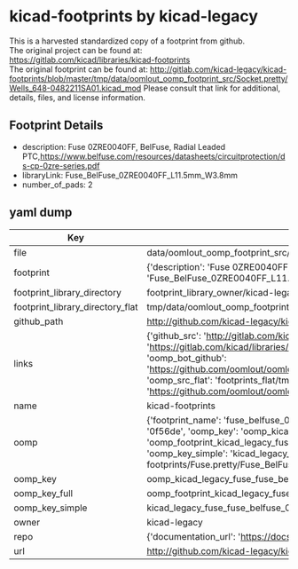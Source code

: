 # kicad-footprints by kicad-legacy  
This is a harvested standardized copy of a footprint from github.  
The original project can be found at:  
https://gitlab.com/kicad/libraries/kicad-footprints  
The original footprint can be found at:
http://gitlab.com/kicad-legacy/kicad-footprints/blob/master/tmp/data/oomlout_oomp_footprint_src/Socket.pretty/Wells_648-0482211SA01.kicad_mod
Please consult that link for additional, details, files, and license information.  
## Footprint Details
* description: Fuse 0ZRE0040FF, BelFuse, Radial Leaded PTC,https://www.belfuse.com/resources/datasheets/circuitprotection/ds-cp-0zre-series.pdf  
* libraryLink: Fuse_BelFuse_0ZRE0040FF_L11.5mm_W3.8mm  
* number_of_pads: 2  
## yaml dump  
| Key | Value |  
| --- | --- |  
| file | data/oomlout_oomp_footprint_src/kicad-footprints/Fuse.pretty/Fuse_BelFuse_0ZRE0040FF_L11.5mm_W3.8mm.kicad_mod |  
| footprint | {'description': 'Fuse 0ZRE0040FF, BelFuse, Radial Leaded PTC,https://www.belfuse.com/resources/datasheets/circuitprotection/ds-cp-0zre-series.pdf', 'libraryLink': 'Fuse_BelFuse_0ZRE0040FF_L11.5mm_W3.8mm', 'number_of_pads': 2} |  
| footprint_library_directory | footprint_library_owner/kicad-legacy_kicad-footprints |  
| footprint_library_directory_flat | tmp/data/oomlout_oomp_footprint_src/footprints_flat/kicad_legacy_fuse_fuse_belfuse_0zre0040ff_l11_5mm_w3_8mm/working |  
| github_path | http://github.com/kicad-legacy/kicad-footprints/blob/master/tmp/data/oomlout_oomp_footprint_src/Fuse.pretty/Fuse_BelFuse_0ZRE0040FF_L11.5mm_W3.8mm.kicad_mod |  
| links | {'github_src': 'http://gitlab.com/kicad-legacy/kicad-footprints/blob/master/tmp/data/oomlout_oomp_footprint_src/Socket.pretty/Wells_648-0482211SA01.kicad_mod', 'github_src_repo': 'https://gitlab.com/kicad/libraries/kicad-footprints', 'oomp_bot': 'tmp/data/oomlout_oomp_footprint_src/footprints/kicad_legacy_fuse_fuse_belfuse_0zre0040ff_l11_5mm_w3_8mm/working', 'oomp_bot_github': 'https://github.com/oomlout/oomlout_oomp_footprint_bot/tree/main/tmp/data/oomlout_oomp_footprint_src/footprints/kicad_legacy_fuse_fuse_belfuse_0zre0040ff_l11_5mm_w3_8mm/working', 'oomp_src_flat': 'footprints_flat/tmp/data/oomlout_oomp_footprint_src/footprints_flat/kicad_legacy_fuse_fuse_belfuse_0zre0040ff_l11_5mm_w3_8mm/working', 'oomp_src_flat_github': 'https://github.com/oomlout/oomlout_oomp_footprint_src/tree/main/tmp/data/oomlout_oomp_footprint_src/footprints_flat/kicad_legacy_fuse_fuse_belfuse_0zre0040ff_l11_5mm_w3_8mm/working'} |  
| name | kicad-footprints |  
| oomp | {'footprint_name': 'fuse_belfuse_0zre0040ff_l11_5mm_w3_8mm', 'library_name': 'fuse', 'md5': '0f56de2cef8fd39637a0b81741b8d1ab', 'md5_10': '0f56de2cef', 'md5_5': '0f56d', 'md5_6': '0f56de', 'oomp_key': 'oomp_kicad_legacy_fuse_fuse_belfuse_0zre0040ff_l11_5mm_w3_8mm', 'oomp_key_extra': 'oomp_footprint_kicad_legacy_fuse_fuse_belfuse_0zre0040ff_l11_5mm_w3_8mm', 'oomp_key_full': 'oomp_footprint_kicad_legacy_fuse_fuse_belfuse_0zre0040ff_l11_5mm_w3_8mm_0f56de', 'oomp_key_simple': 'kicad_legacy_fuse_fuse_belfuse_0zre0040ff_l11_5mm_w3_8mm', 'original_filename': 'data/oomlout_oomp_footprint_src/kicad-footprints/Fuse.pretty/Fuse_BelFuse_0ZRE0040FF_L11.5mm_W3.8mm.kicad_mod', 'owner_name': 'kicad_legacy'} |  
| oomp_key | oomp_kicad_legacy_fuse_fuse_belfuse_0zre0040ff_l11_5mm_w3_8mm |  
| oomp_key_full | oomp_footprint_kicad_legacy_fuse_fuse_belfuse_0zre0040ff_l11_5mm_w3_8mm |  
| oomp_key_simple | kicad_legacy_fuse_fuse_belfuse_0zre0040ff_l11_5mm_w3_8mm |  
| owner | kicad-legacy |  
| repo | {'documentation_url': 'https://docs.github.com/rest/repos/repos#get-a-repository', 'message': 'Not Found'} |  
| url | http://github.com/kicad-legacy/kicad-footprints |  

